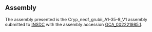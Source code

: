 

Assembly
--------

The assembly presented is the Cryp\_neof\_grubii\_A1-35-8\_V1 assembly
submitted to [INSDC](http://www.insdc.org) with the assembly accession
[GCA\_002221985.1](http://www.ebi.ac.uk/ena/data/view/GCA_002221985.1).
